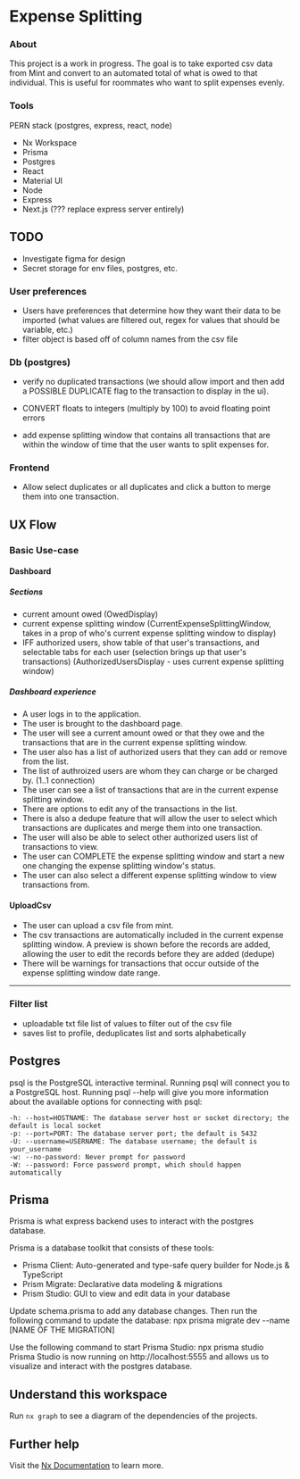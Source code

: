 # Expense Splitting
### About
This project is a work in progress. The goal is to take exported csv data from Mint and convert to an automated total of what is owed to that individual. This is useful for roommates who want to split expenses evenly.

### Tools
PERN stack (postgres, express, react, node)
- Nx Workspace
- Prisma
- Postgres
- React
- Material UI
- Node
- Express
- Next.js (??? replace express server entirely)



## TODO

- Investigate figma for design
- Secret storage for env files, postgres, etc.

### User preferences
- Users have preferences that determine how they want their data to be imported (what values are filtered out, regex for values that should be variable, etc.)  
- filter object is based off of column names from the csv file

### Db (postgres)
- verify no duplicated transactions (we should allow import and then add a POSSIBLE DUPLICATE flag to the transaction to display in the ui).

- CONVERT floats to integers (multiply by 100) to avoid floating point errors

- add expense splitting window that contains all transactions that are within the window of time that the user wants to split expenses for.

### Frontend
- Allow select duplicates or all duplicates and click a button to merge them into one transaction.


## UX Flow
### Basic Use-case
#### Dashboard
##### Sections
* current amount owed (OwedDisplay)
* current expense splitting window (CurrentExpenseSplittingWindow, takes in a prop of who's current expense splitting window to display)
* IFF authorized users, show table of that user's transactions, and selectable tabs for each user (selection brings up that user's transactions) (AuthorizedUsersDisplay - uses current expense splitting window)

##### Dashboard experience
- A user logs in to the application.
- The user is brought to the dashboard page.
- The user will see a current amount owed or that they owe and the transactions that are in the current expense splitting window.
- The user also has a list of authorized users that they can add or remove from the list.
- The list of authroized users are whom they can charge or be charged by. (1..1 connection)
- The user can see a list of transactions that are in the current expense splitting window.
- There are options to edit any of the transactions in the list.
- There is also a dedupe feature that will allow the user to select which transactions are duplicates and merge them into one transaction.
- The user will also be able to select other authorized users list of transactions to view.
- The user can COMPLETE the expense splitting window and start a new one changing the expense splitting window's status.
- The user can also select a different expense splitting window to view transactions from.
#### UploadCsv
- The user can upload a csv file from mint.
- The csv transactions are automatically included in the current expense splitting window. A preview is shown before the records are added, allowing the user to edit the records before they are added (dedupe)
- There will be warnings for transactions that occur outside of the expense splitting window date range.
---

### Filter list
- uploadable txt file list of values to filter out of the csv file
- saves list to profile, deduplicates list and sorts alphabetically


## Postgres
psql is the PostgreSQL interactive terminal. Running psql will connect you to a PostgreSQL host. Running psql --help will give you more information about the available options for connecting with psql:

    -h: --host=HOSTNAME: The database server host or socket directory; the default is local socket
    -p: --port=PORT: The database server port; the default is 5432
    -U: --username=USERNAME: The database username; the default is your_username
    -w: --no-password: Never prompt for password
    -W: --password: Force password prompt, which should happen automatically

## Prisma 
Prisma is what express backend uses to interact with the postgres database.


Prisma is a database toolkit that consists of these tools:
- Prisma Client: Auto-generated and type-safe query builder for Node.js & TypeScript
- Prism Migrate: Declarative data modeling & migrations
- Prism Studio: GUI to view and edit data in your database

Update schema.prisma to add any database changes. Then run the following command to update the database:
npx prisma migrate dev --name [NAME OF THE MIGRATION]

Use the following command to start Prisma Studio:
npx prisma studio
Prisma Studio is now running on http://localhost:5555 and allows us to visualize and interact with the postgres database.

## Understand this workspace

Run `nx graph` to see a diagram of the dependencies of the projects.

## Further help

Visit the [Nx Documentation](https://nx.dev) to learn more.
